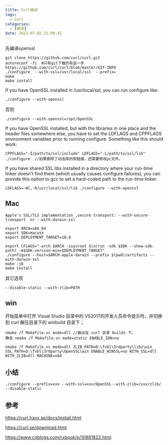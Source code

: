 ```yaml
---
title: Curl编译
tags:
  - Curl
categories:
  - [编译]
date: 2021-07-02 21:09:41
---
```


先编译openssl

```
git clone https://github.com/curl/curl.git
autoreconf -fi	#只有git下载的有这一步 https://github.com/curl/curl/blob/master/GIT-INFO
./configure  --with-ssl=/usr/local/ssl  --prefix=   
make 
make install
```

If you have OpenSSL installed in /usr/local/ssl, you can run configure like:

```
./configure --with-openssl
```

否则

```
./configure --with-openssl=/opt/OpenSSL
```

If you have OpenSSL installed, but with the libraries in one place and the header files somewhere else, you have to set the LDFLAGS and CPPFLAGS environment variables prior to running configure. Something like this should work:

```
CPPFLAGS="-I/path/to/ssl/include" LDFLAGS="-L/path/to/ssl/lib" ./configure  //如果删除了动态库的软链接，还需要修改pc文件。
```

If you have shared SSL libs installed in a directory where your run-time linker doesn't find them (which usually causes configure failures), you can provide this option to gcc to set a hard-coded path to the run-time linker:

```
LDFLAGS=-Wl,-R/usr/local/ssl/lib ./configure --with-openssl
```

## Mac

```
Apple's SSL/TLS implementation ,secure transport: --with-secure-transport  or --with-darwin-ssl
```

```
export ARCH=x86_64
export SDK=macosx
export DEPLOYMENT_TARGET=10.8

export CFLAGS="-arch $ARCH -isysroot $(xcrun -sdk $SDK --show-sdk-path) -m$SDK-version-min=$DEPLOYMENT_TARGET"
./configure --host=$ARCH-apple-darwin --prefix $(pwd)/artifacts --with-darwin-ssl
make -j8
make install
```

其它选项

```
--disable-static --with-zlib=PATH
```

## win

开始菜单中打开 Visual Studio 目录中的 VS2017的开发人员命令提示符，并切换到 curl 解压目录下的 winbuild 目录下；

```
nmake /f Makefile.vc mode=dll //输出在 curl 目录 builds 下。
静态 nmake /f Makefile.vc mode=static ENABLE_IDN=no

nmake /f Makefile.vc mode=dll ZLIB_PATH=D:\fvbl\3rdparty\libz\win SSL_PATH=D:\fvbl\3rdparty\OpenSSL\win ENABLE_WINSSL=no WITH_SSL=dll WITH_ZLIB=dll MACHINE=x64
```

## 小结

```
./configure --prefix=xxx --with-ssl=xxx/OpenSSL--with-zlib=/xxx/zlib/ --disable-static
```

## 参考

https://curl.haxx.se/docs/install.html

https://curl.se/download.html

https://www.cnblogs.com/rxbook/p/10881822.html
